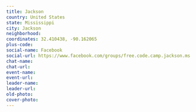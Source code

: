 ```yaml
---
title: Jackson
country: United States
state: Mississippi
city: Jackson
neighborhood: 
coordinates: 32.410438, -90.162065
plus-code:
social-name: Facebook
social-url: https://www.facebook.com/groups/free.code.camp.jackson.ms
chat-name:
chat-url:
event-name:
event-url:
leader-name:
leader-url:
old-photo: 
cover-photo:
---
```

